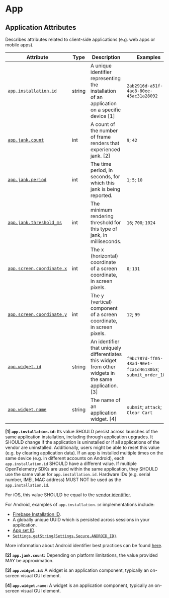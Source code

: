 <!-- NOTE: THIS FILE IS AUTOGENERATED. DO NOT EDIT BY HAND. -->
<!-- see templates/registry/markdown/attribute_namespace.md.j2 -->

# App

## Application Attributes

Describes attributes related to client-side applications (e.g. web apps or mobile apps).

| Attribute | Type | Description | Examples | Stability |
|---|---|---|---|---|
| <a id="app-installation-id" href="#app-installation-id">`app.installation.id`</a> | string | A unique identifier representing the installation of an application on a specific device [1] | `2ab2916d-a51f-4ac8-80ee-45ac31a28092` | ![Development](https://img.shields.io/badge/-development-blue) |
| <a id="app-jank-count" href="#app-jank-count">`app.jank.count`</a> | int | A count of the number of frame renders that experienced jank. [2] | `9`; `42` | ![Development](https://img.shields.io/badge/-development-blue) |
| <a id="app-jank-period" href="#app-jank-period">`app.jank.period`</a> | int | The time period, in seconds, for which this jank is being reported. | `1`; `5`; `10` | ![Development](https://img.shields.io/badge/-development-blue) |
| <a id="app-jank-threshold-ms" href="#app-jank-threshold-ms">`app.jank.threshold_ms`</a> | int | The minimum rendering threshold for this type of jank, in milliseconds. | `16`; `700`; `1024` | ![Development](https://img.shields.io/badge/-development-blue) |
| <a id="app-screen-coordinate-x" href="#app-screen-coordinate-x">`app.screen.coordinate.x`</a> | int | The x (horizontal) coordinate of a screen coordinate, in screen pixels. | `0`; `131` | ![Development](https://img.shields.io/badge/-development-blue) |
| <a id="app-screen-coordinate-y" href="#app-screen-coordinate-y">`app.screen.coordinate.y`</a> | int | The y (vertical) component of a screen coordinate, in screen pixels. | `12`; `99` | ![Development](https://img.shields.io/badge/-development-blue) |
| <a id="app-widget-id" href="#app-widget-id">`app.widget.id`</a> | string | An identifier that uniquely differentiates this widget from other widgets in the same application. [3] | `f9bc787d-ff05-48ad-90e1-fca1d46130b3`; `submit_order_1829` | ![Development](https://img.shields.io/badge/-development-blue) |
| <a id="app-widget-name" href="#app-widget-name">`app.widget.name`</a> | string | The name of an application widget. [4] | `submit`; `attack`; `Clear Cart` | ![Development](https://img.shields.io/badge/-development-blue) |

**[1] `app.installation.id`:** Its value SHOULD persist across launches of the same application installation, including through application upgrades.
It SHOULD change if the application is uninstalled or if all applications of the vendor are uninstalled.
Additionally, users might be able to reset this value (e.g. by clearing application data).
If an app is installed multiple times on the same device (e.g. in different accounts on Android), each `app.installation.id` SHOULD have a different value.
If multiple OpenTelemetry SDKs are used within the same application, they SHOULD use the same value for `app.installation.id`.
Hardware IDs (e.g. serial number, IMEI, MAC address) MUST NOT be used as the `app.installation.id`.

For iOS, this value SHOULD be equal to the [vendor identifier](https://developer.apple.com/documentation/uikit/uidevice/identifierforvendor).

For Android, examples of `app.installation.id` implementations include:

- [Firebase Installation ID](https://firebase.google.com/docs/projects/manage-installations).
- A globally unique UUID which is persisted across sessions in your application.
- [App set ID](https://developer.android.com/identity/app-set-id).
- [`Settings.getString(Settings.Secure.ANDROID_ID)`](https://developer.android.com/reference/android/provider/Settings.Secure#ANDROID_ID).

More information about Android identifier best practices can be found [here](https://developer.android.com/training/articles/user-data-ids).

**[2] `app.jank.count`:** Depending on platform limitations, the value provided MAY be approximation.

**[3] `app.widget.id`:** A widget is an application component, typically an on-screen visual GUI element.

**[4] `app.widget.name`:** A widget is an application component, typically an on-screen visual GUI element.
